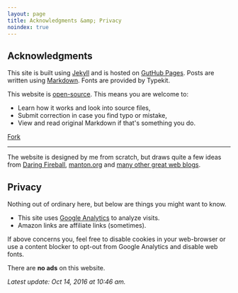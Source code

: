 ```yaml
---
layout: page
title: Acknowledgments &amp; Privacy
noindex: true
---
```


## Acknowledgments

This site is built using [Jekyll][jk] and is hosted on [GutHub Pages][gp]. Posts are written using [Markdown][md]. Fonts are provided by Typekit.

This website is [open-source][os]. This means you are welcome to:

- Learn how it works and look into source files,
- Submit correction in case you find typo or mistake,
- View and read original Markdown if that's something you do.

<a class="github-button" href="https://github.com/totocaster/totocaster.github.io/fork" data-icon="octicon-repo-forked" data-style="mega" data-count-href="/totocaster/totocaster.github.io/network" data-count-api="/repos/totocaster/totocaster.github.io#forks_count" data-count-aria-label="# forks on GitHub" aria-label="Fork totocaster/totocaster.github.io on GitHub">Fork</a>

---

The website is designed by me from scratch, but draws quite a few ideas from [Daring Fireball][df], [manton.org][mo] and [many other great web blogs][br].


## Privacy

Nothing out of ordinary here, but below are things you might want to know.

- This site uses [Google Analytics][ga] to analyze visits.
- Amazon links are affiliate links (sometimes).

If above concerns you, feel free to disable cookies in your web-browser or use a content blocker to opt-out from Google Analytics and disable web fonts.

There are **no ads** on this website.

_Latest update: Oct 14, 2016 at 10:46 am._

[os]:https://github.com/totocaster/totocaster.github.io

[mo]:http://manton.org
[df]:http://daringfireball.net/
[br]:/blogroll

[jk]:https://jekyllrb.com
[gp]:https://pages.github.com
[md]:http://daringfireball.net/projects/markdown/

[ga]:http://www.google.com/analytics/